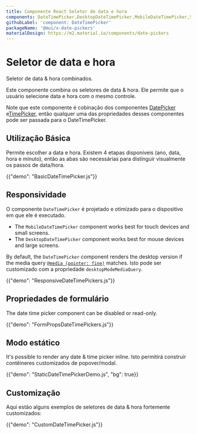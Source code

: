 ```yaml
---
title: Componente React Seletor de data e hora
components: DateTimePicker,DesktopDateTimePicker,MobileDateTimePicker,StaticDateTimePicker
githubLabel: 'component: DateTimePicker'
packageName: '@mui/x-date-pickers'
materialDesign: https://m2.material.io/components/date-pickers
---
```


# Seletor de data e hora

<p class="description">Seletor de data & hora combinados.</p>

Este componente combina os seletores de data & hora. Ele permite que o usuário selecione data e hora com o mesmo controle.

Note que este componente é cobinação dos componentes [DatePicker](/x/react-date-pickers/date-picker/) e[TimePicker](/x/react-date-pickers/time-picker/), então qualquer uma das propriedades desses componentes pode ser passada para o DateTimePicker.

## Utilização Básica

Permite escolher a data e hora. Existem 4 etapas disponíveis (ano, data, hora e minuto), então as abas são necessárias para distinguir visualmente os passos de data/hora.

{{"demo": "BasicDateTimePicker.js"}}

## Responsividade

O componente `DateTimePicker` é projetado e otimizado para o dispositivo em que ele é executado.

- The `MobileDateTimePicker` component works best for touch devices and small screens.
- The `DesktopDateTimePicker` component works best for mouse devices and large screens.

By default, the `DateTimePicker` component renders the desktop version if the media query [`@media (pointer: fine)`](https://developer.mozilla.org/en-US/docs/Web/CSS/@media/pointer) matches. Isto pode ser customizado com a propriedade `desktopModeMediaQuery`.

{{"demo": "ResponsiveDateTimePickers.js"}}

## Propriedades de formulário

The date time picker component can be disabled or read-only.

{{"demo": "FormPropsDateTimePickers.js"}}

## Modo estático

It's possible to render any date & time picker inline. Isto permitirá construir contêineres customizados de popover/modal.

{{"demo": "StaticDateTimePickerDemo.js", "bg": true}}

## Customização

Aqui estão alguns exemplos de seletores de data & hora fortemente customizados:

{{"demo": "CustomDateTimePicker.js"}}
